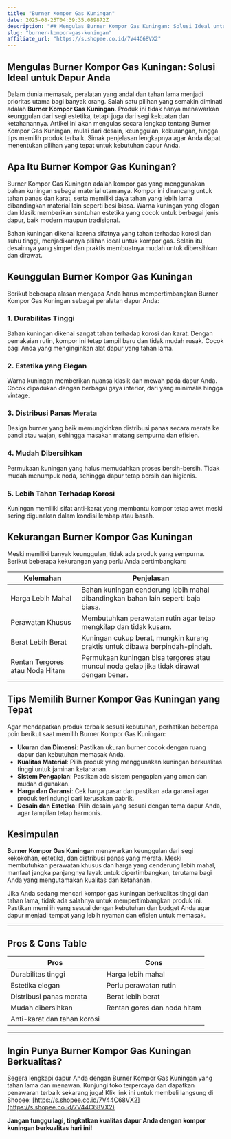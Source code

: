 ```yaml
---
title: "Burner Kompor Gas Kuningan"
date: 2025-08-25T04:39:35.089872Z
description: "## Mengulas Burner Kompor Gas Kuningan: Solusi Ideal untuk Dapur Anda..."
slug: "burner-kompor-gas-kuningan"
affiliate_url: "https://s.shopee.co.id/7V44C68VX2"
---
```

## Mengulas Burner Kompor Gas Kuningan: Solusi Ideal untuk Dapur Anda

Dalam dunia memasak, peralatan yang andal dan tahan lama menjadi prioritas utama bagi banyak orang. Salah satu pilihan yang semakin diminati adalah **Burner Kompor Gas Kuningan**. Produk ini tidak hanya menawarkan keunggulan dari segi estetika, tetapi juga dari segi kekuatan dan ketahanannya. Artikel ini akan mengulas secara lengkap tentang Burner Kompor Gas Kuningan, mulai dari desain, keunggulan, kekurangan, hingga tips memilih produk terbaik. Simak penjelasan lengkapnya agar Anda dapat menentukan pilihan yang tepat untuk kebutuhan dapur Anda.

## Apa Itu Burner Kompor Gas Kuningan?

Burner Kompor Gas Kuningan adalah kompor gas yang menggunakan bahan kuningan sebagai material utamanya. Kompor ini dirancang untuk tahan panas dan karat, serta memiliki daya tahan yang lebih lama dibandingkan material lain seperti besi biasa. Warna kuningan yang elegan dan klasik memberikan sentuhan estetika yang cocok untuk berbagai jenis dapur, baik modern maupun tradisional.

Bahan kuningan dikenal karena sifatnya yang tahan terhadap korosi dan suhu tinggi, menjadikannya pilihan ideal untuk kompor gas. Selain itu, desainnya yang simpel dan praktis membuatnya mudah untuk dibersihkan dan dirawat.

## Keunggulan Burner Kompor Gas Kuningan

Berikut beberapa alasan mengapa Anda harus mempertimbangkan Burner Kompor Gas Kuningan sebagai peralatan dapur Anda:

### 1. Durabilitas Tinggi
Bahan kuningan dikenal sangat tahan terhadap korosi dan karat. Dengan pemakaian rutin, kompor ini tetap tampil baru dan tidak mudah rusak. Cocok bagi Anda yang menginginkan alat dapur yang tahan lama.

### 2. Estetika yang Elegan
Warna kuningan memberikan nuansa klasik dan mewah pada dapur Anda. Cocok dipadukan dengan berbagai gaya interior, dari yang minimalis hingga vintage.

### 3. Distribusi Panas Merata
Design burner yang baik memungkinkan distribusi panas secara merata ke panci atau wajan, sehingga masakan matang sempurna dan efisien.

### 4. Mudah Dibersihkan
Permukaan kuningan yang halus memudahkan proses bersih-bersih. Tidak mudah menumpuk noda, sehingga dapur tetap bersih dan higienis.

### 5. Lebih Tahan Terhadap Korosi
Kuningan memiliki sifat anti-karat yang membantu kompor tetap awet meski sering digunakan dalam kondisi lembap atau basah.

## Kekurangan Burner Kompor Gas Kuningan

Meski memiliki banyak keunggulan, tidak ada produk yang sempurna. Berikut beberapa kekurangan yang perlu Anda pertimbangkan:

| **Kelemahan**                      | **Penjelasan**                                                  |
|-----------------------------------|----------------------------------------------------------------|
| Harga Lebih Mahal               | Bahan kuningan cenderung lebih mahal dibandingkan bahan lain seperti baja biasa. |
| Perawatan Khusus                | Membutuhkan perawatan rutin agar tetap mengkilap dan tidak kusam.               |
| Berat Lebih Berat               | Kuningan cukup berat, mungkin kurang praktis untuk dibawa berpindah-pindah.     |
| Rentan Tergores atau Noda Hitam | Permukaan kuningan bisa tergores atau muncul noda gelap jika tidak dirawat dengan benar. |

## Tips Memilih Burner Kompor Gas Kuningan yang Tepat

Agar mendapatkan produk terbaik sesuai kebutuhan, perhatikan beberapa poin berikut saat memilih Burner Kompor Gas Kuningan:

- **Ukuran dan Dimensi**: Pastikan ukuran burner cocok dengan ruang dapur dan kebutuhan memasak Anda.
- **Kualitas Material**: Pilih produk yang menggunakan kuningan berkualitas tinggi untuk jaminan ketahanan.
- **Sistem Pengapian**: Pastikan ada sistem pengapian yang aman dan mudah digunakan.
- **Harga dan Garansi**: Cek harga pasar dan pastikan ada garansi agar produk terlindungi dari kerusakan pabrik.
- **Desain dan Estetika**: Pilih desain yang sesuai dengan tema dapur Anda, agar tampilan tetap harmonis.

## Kesimpulan

**Burner Kompor Gas Kuningan** menawarkan keunggulan dari segi kekokohan, estetika, dan distribusi panas yang merata. Meski membutuhkan perawatan khusus dan harga yang cenderung lebih mahal, manfaat jangka panjangnya layak untuk dipertimbangkan, terutama bagi Anda yang mengutamakan kualitas dan ketahanan.

Jika Anda sedang mencari kompor gas kuningan berkualitas tinggi dan tahan lama, tidak ada salahnya untuk mempertimbangkan produk ini. Pastikan memilih yang sesuai dengan kebutuhan dan budget Anda agar dapur menjadi tempat yang lebih nyaman dan efisien untuk memasak.

---

## Pros & Cons Table

| **Pros**                                  | **Cons**                                 |
|------------------------------------------|------------------------------------------|
| Durabilitas tinggi                      | Harga lebih mahal                      |
| Estetika elegan                         | Perlu perawatan rutin                  |
| Distribusi panas merata                 | Berat lebih berat                      |
| Mudah dibersihkan                      | Rentan gores dan noda hitam           |
| Anti-karat dan tahan korosi            |                                         |

---

## Ingin Punya Burner Kompor Gas Kuningan Berkualitas?

Segera lengkapi dapur Anda dengan Burner Kompor Gas Kuningan yang tahan lama dan menawan. Kunjungi toko terpercaya dan dapatkan penawaran terbaik sekarang juga! Klik link ini untuk membeli langsung di Shopee: [https://s.shopee.co.id/7V44C68VX2](https://s.shopee.co.id/7V44C68VX2)

**Jangan tunggu lagi, tingkatkan kualitas dapur Anda dengan kompor kuningan berkualitas hari ini!**